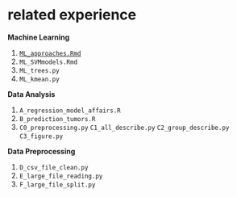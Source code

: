 #  related experience

**Machine Learning**
1.  [`ML_approaches.Rmd`](https://github.com/cyac15/new/blob/master/ML_approaches.Rmd)
2.  `ML_SVMmodels.Rmd`
3.  `ML_trees.py`
4.  `ML_kmean.py`

**Data Analysis**
1.  `A_regression_model_affairs.R`
2.  `B_prediction_tumors.R`
3.  `C0_preprocessing.py`
    `C1_all_describe.py`
    `C2_group_describe.py`
    `C3_figure.py`

**Data Preprocessing**
1.  `D_csv_file_clean.py`
2.  `E_large_file_reading.py`
3.  `F_large_file_split.py`